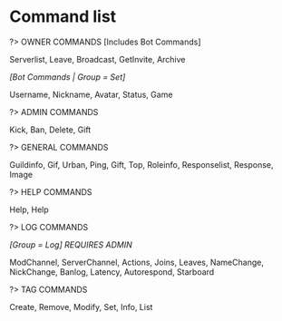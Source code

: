 # Command list

?> OWNER COMMANDS [Includes Bot Commands]

Serverlist, Leave, Broadcast, GetInvite, Archive

*[Bot Commands | Group =  Set]*

Username, Nickname, Avatar, Status, Game

?> ADMIN COMMANDS

Kick, Ban, Delete, Gift

?> GENERAL COMMANDS

Guildinfo, Gif, Urban, Ping, Gift, Top, Roleinfo, Responselist, Response, Image

?> HELP COMMANDS

Help, Help

?> LOG COMMANDS

*[Group = Log] REQUIRES ADMIN*

ModChannel, ServerChannel, Actions, Joins, Leaves, NameChange, NickChange, Banlog, Latency, Autorespond, Starboard

?> TAG COMMANDS

Create, Remove, Modify, Set, Info, List
